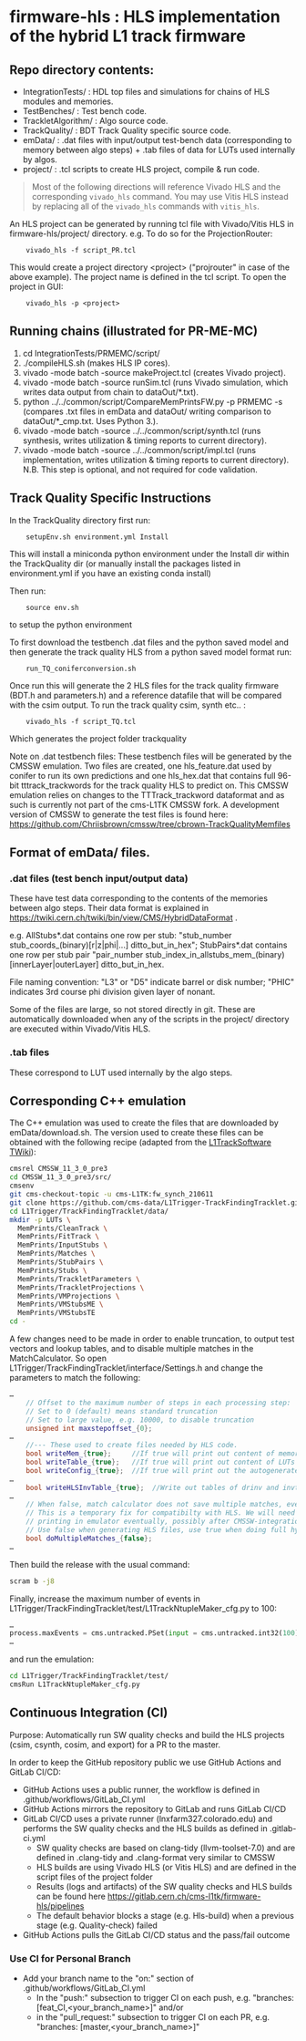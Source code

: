 # firmware-hls : HLS implementation of the hybrid L1 track firmware

## Repo directory contents:

- IntegrationTests/ : HDL top files and simulations for chains of HLS modules and memories.
- TestBenches/ : Test bench code.
- TrackletAlgorithm/ : Algo source code.
- TrackQuality/ : BDT Track Quality specific source code.
- emData/ : .dat files with input/output test-bench data (corresponding to memory between algo steps) + .tab files of data for LUTs used internally by algos.
- project/ : .tcl scripts to create HLS project, compile & run code.

> Most of the following directions will reference Vivado HLS and the corresponding `vivado_hls` command. You may use Vitis HLS instead by replacing all of the `vivado_hls` commands with `vitis_hls`.

An HLS project can be generated by running tcl file with Vivado/Vitis HLS in firmware-hls/project/ directory. e.g. To do so for the ProjectionRouter:

        vivado_hls -f script_PR.tcl

This would create a project directory \<project> ("projrouter" in case of the above example). The project name is defined in the tcl script. To open the project in GUI:

        vivado_hls -p <project>

## Running chains (illustrated for PR-ME-MC)

1) cd IntegrationTests/PRMEMC/script/
2) ./compileHLS.sh (makes HLS IP cores).
3) vivado -mode batch -source makeProject.tcl (creates Vivado project).
4) vivado -mode batch -source runSim.tcl (runs Vivado simulation,
   which writes data output from chain to dataOut/*.txt).
5) python ../../common/script/CompareMemPrintsFW.py -p PRMEMC -s (compares .txt files in emData and dataOut/ writing comparison to dataOut/*_cmp.txt. Uses Python 3.).
6) vivado -mode batch -source ../../common/script/synth.tcl (runs synthesis, writes utilization & timing reports to current directory).
7) vivado -mode batch -source ../../common/script/impl.tcl (runs implementation, writes utilization & timing reports to current directory). N.B. This step is optional, and not required for code validation.

## Track Quality Specific Instructions
In the TrackQuality directory first run: 

        setupEnv.sh environment.yml Install


This will install a miniconda python environment under the Install dir within the TrackQuality dir (or manually install the packages listed in environment.yml if you have an existing conda install)

Then run:

        source env.sh

to setup the python environment

To first download the testbench .dat files and the python saved model and then generate the track quality HLS from a python saved model format run:

        run_TQ_coniferconversion.sh


Once run this will generate the 2 HLS files for the track quality firmware (BDT.h and parameters.h) and a reference datafile that will be compared with the csim output. To run the track quality csim, synth etc.. :

        vivado_hls -f script_TQ.tcl

Which generates the project folder trackquality

Note on .dat testbench files:
These testbench files will be generated by the CMSSW emulation. Two files are created, one hls_feature.dat used by conifer to run its own predictions and one hls_hex.dat that contains full 96-bit tttrack_trackwords for the track quality HLS to predict on. This CMSSW emulation relies on changes to the TTTrack_trackword dataformat and as such is currently not part of the cms-L1TK CMSSW fork. A development version of CMSSW to generate the test files is found here: https://github.com/Chriisbrown/cmssw/tree/cbrown-TrackQualityMemfiles   

## Format of emData/ files.

### .dat files (test bench input/output data)

These have test data corresponding to the contents of the memories between algo steps. Their data format is explained 
in https://twiki.cern.ch/twiki/bin/view/CMS/HybridDataFormat . 

e.g. AllStubs*.dat contains one row per stub: "stub_number stub_coords_(binary)[r|z|phi|...] ditto_but_in_hex"; StubPairs*.dat contains one row per stub pair "pair_number stub_index_in_allstubs_mem_(binary)[innerLayer|outerLayer] ditto_but_in_hex.

File naming convention: "L3" or "D5" indicate barrel or disk number; "PHIC" indicates 3rd course phi division given layer of nonant.

Some of the files are large, so not stored directly in git. These are automatically downloaded when any of the scripts in the project/ directory are executed within Vivado/Vitis HLS.

### .tab files 

These correspond to LUT used internally by the algo steps.

## Corresponding C++ emulation

The C++ emulation was used to create the files that are downloaded by emData/download.sh. The version used to create these files can be obtained with the following recipe (adapted from the [L1TrackSoftware TWiki](https://twiki.cern.ch/twiki/bin/view/CMS/L1TrackSoftware)):

```bash
cmsrel CMSSW_11_3_0_pre3
cd CMSSW_11_3_0_pre3/src/
cmsenv 
git cms-checkout-topic -u cms-L1TK:fw_synch_210611
git clone https://github.com/cms-data/L1Trigger-TrackFindingTracklet.git L1Trigger/TrackFindingTracklet/data
cd L1Trigger/TrackFindingTracklet/data/
mkdir -p LUTs \
  MemPrints/CleanTrack \
  MemPrints/FitTrack \
  MemPrints/InputStubs \
  MemPrints/Matches \
  MemPrints/StubPairs \
  MemPrints/Stubs \
  MemPrints/TrackletParameters \
  MemPrints/TrackletProjections \
  MemPrints/VMProjections \
  MemPrints/VMStubsME \
  MemPrints/VMStubsTE
cd -
```

A few changes need to be made in order to enable truncation, to output test vectors and lookup tables, and to disable multiple matches in the MatchCalculator. So open L1Trigger/TrackFindingTracklet/interface/Settings.h and change the parameters to match the following:

```c++
…
    // Offset to the maximum number of steps in each processing step:
    // Set to 0 (default) means standard truncation
    // Set to large value, e.g. 10000, to disable truncation
    unsigned int maxstepoffset_{0};
…
    //--- These used to create files needed by HLS code.
    bool writeMem_{true};     //If true will print out content of memories (between algo steps) to files
    bool writeTable_{true};   //If true will print out content of LUTs to files
    bool writeConfig_{true};  //If true will print out the autogenerated configuration as files
…
    bool writeHLSInvTable_{true};  //Write out tables of drinv and invt in tracklet calculator for HLS module
…
    // When false, match calculator does not save multiple matches, even when doKF=true.
    // This is a temporary fix for compatibilty with HLS. We will need to implement multiple match
    // printing in emulator eventually, possibly after CMSSW-integration inspired rewrites
    // Use false when generating HLS files, use true when doing full hybrid tracking
    bool doMultipleMatches_{false};
…
```

Then build the release with the usual command:

```bash
scram b -j8
```

Finally, increase the maximum number of events in L1Trigger/TrackFindingTracklet/test/L1TrackNtupleMaker_cfg.py to 100:

```python
…
process.maxEvents = cms.untracked.PSet(input = cms.untracked.int32(100))
…
```

and run the emulation:

```bash
cd L1Trigger/TrackFindingTracklet/test/
cmsRun L1TrackNtupleMaker_cfg.py
```

## Continuous Integration (CI) 

Purpose: Automatically run SW quality checks and build the HLS projects (csim, csynth, cosim, and export) for a PR to the master.

In order to keep the GitHub repository public we use GitHub Actions and GitLab CI/CD:

* GitHub Actions uses a public runner, the workflow is defined in .github/workflows/GitLab_CI.yml
* GitHub Actions mirrors the repository to GitLab and runs GitLab CI/CD
* GitLab CI/CD uses a private runner (lnxfarm327.colorado.edu) and performs the SW quality checks and the HLS builds as defined in .gitlab-ci.yml
    - SW quality checks are based on clang-tidy (llvm-toolset-7.0) and are defined in .clang-tidy and .clang-format very similar to CMSSW
    - HLS builds are using Vivado HLS (or Vitis HLS) and are defined in the script files of the project folder
    - Results (logs and artifacts) of the SW quality checks and HLS builds can be found here https://gitlab.cern.ch/cms-l1tk/firmware-hls/pipelines
    - The default behavior blocks a stage (e.g. Hls-build) when a previous stage (e.g. Quality-check) failed 
* GitHub Actions pulls the GitLab CI/CD status and the pass/fail outcome

### Use CI for Personal Branch

* Add your branch name to the "on:" section of .github/workflows/GitLab_CI.yml 
    - In the "push:" subsection to trigger CI on each push, e.g. "branches: [feat_CI,<your_branch_name>]" and/or
    - in the "pull_request:" subsection to trigger CI on each PR, e.g. "branches: [master,<your_branch_name>]"
